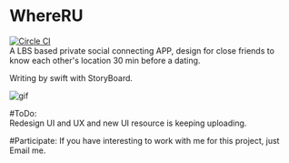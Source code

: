 WhereRU  
=======  
[![Circle CI](https://circleci.com/gh/lacusrinz/WhereRU/tree/master.svg?style=svg)](https://circleci.com/gh/lacusrinz/WhereRU/tree/master)  
A LBS based private social connecting APP, design for close friends to know each other's location 30 min before a dating.  

Writing by swift with StoryBoard.  

![gif](http://7xj2sb.com1.z0.glb.clouddn.com/0.0.6.gif)

#ToDo:  
Redesign UI and UX and new UI resource is keeping uploading.  

#Participate:
If you have interesting to work with me for this project, just Email me.

